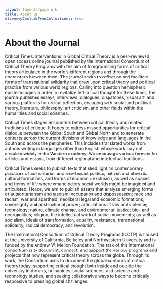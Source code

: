 ```yaml
---
layout: layouts/page.njk
title: About us
eleventyExcludeFromCollections: true
---
```


# About the Journal

Critical Times: Interventions in Global Critical Theory is a peer-reviewed, open access online journal published by the International Consortium of Critical Theory Programs with the aim of foregrounding forms of critical theory articulated in the world’s different regions and through the encounters between them. The journal seeks to reflect on and facilitate forms of transnational solidarity that draw upon critical theory and political practice from various world regions. Calling into question hemispheric epistemologies in order to revitalize left critical thought for these times, the journal publishes essays, interviews, dialogues, dispatches, visual art, and various platforms for critical reflection, engaging with social and political theory, literature, philosophy, art criticism, and other fields within the humanities and social sciences.

Critical Times stages encounters between critical theory and related traditions of critique. It hopes to redress missed opportunities for critical dialogue between the Global South and Global North and to generate contacts across the current divisions of knowledge and languages in the South and across the peripheries. This includes translated works from authors writing in languages other than English whose work may not circulate widely in the Western academy. We encourage various formats for articles and essays, from different regional and intellectual traditions.

Critical Times seeks to publish texts that shed light on contemporary practices of authoritarian and neo-fascist politics, nativist and atavistic cultural formations, and forms of economic exclusion, as well as spaces and forms of life where emancipatory social worlds might be imagined and articulated. Hence, we aim to publish essays that analyze emerging forms of authoritarianism and fascism; occupation and dispossession; race and racism; war and apartheid; neoliberal legal and economic formations; sovereignty and post-national power; articulations of law and violence; technology; nature, climate change, and environmental justice; bio- and necropolitics; religion; the intellectual work of social movements; as well as socialism, ideals of transformation, equality, resistance, transnational solidarity, radical democracy, and revolution.

 The International Consortium of Critical Theory Programs (ICCTP) is housed at the University of California, Berkeley and Northwestern University and is funded by the Andrew W. Mellon Foundation. The task of this international consortium is to document, connect, and support the various programs and projects that now represent critical theory across the globe. Through its work, the Consortium aims to document the global contours of critical theory today, supporting critical thought both inside and outside the university in the arts, humanities, social sciences, and science and technology studies, and seeking collaborative ways to become critically responsive to pressing global challenges.